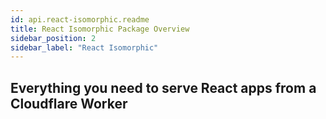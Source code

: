 ```yaml
---
id: api.react-isomorphic.readme
title: React Isomorphic Package Overview
sidebar_position: 2
sidebar_label: "React Isomorphic"
---
```



## Everything you need to serve React apps from a Cloudflare Worker
